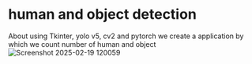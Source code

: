 # human and object detection
About
using Tkinter, yolo v5, cv2 and pytorch we create a application by which we count number of human and object
![Screenshot 2025-02-19 120059](https://github.com/user-attachments/assets/03c181a1-f7cb-4d1b-bf12-28ddb3f4addf)
